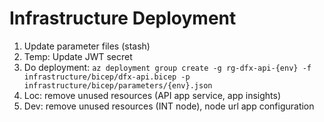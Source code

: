 # Infrastructure Deployment
1. Update parameter files (stash)
1. Temp: Update JWT secret
1. Do deployment: `az deployment group create -g rg-dfx-api-{env} -f infrastructure/bicep/dfx-api.bicep -p infrastructure/bicep/parameters/{env}.json`
1. Loc: remove unused resources (API app service, app insights)
1. Dev: remove unused resources (INT node), node url app configuration